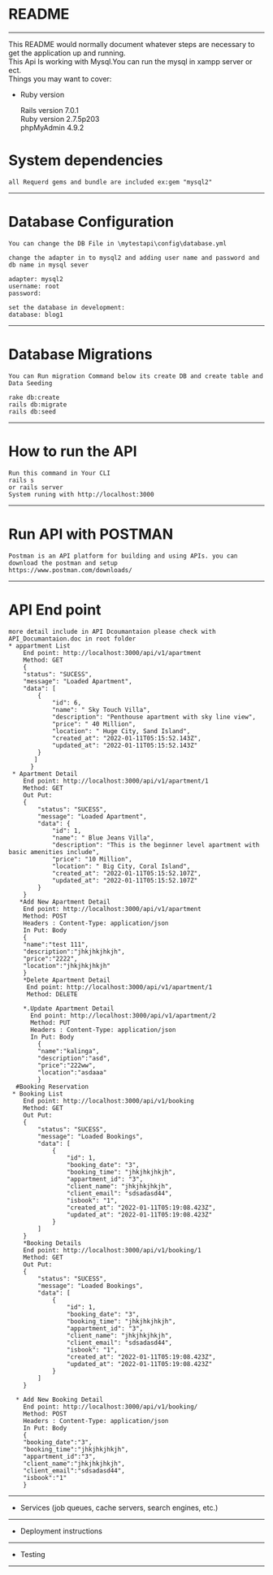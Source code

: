 # README
-------------------------------------------------------------------------------------------
This README would normally document whatever steps are necessary to get the
application up and running.<br>
This Api Is working with Mysql.You can run the mysql in xampp server or ect.</br>
Things you may want to cover:</br>
* Ruby version</br>

    Rails version             7.0.1</br>
    Ruby version              2.7.5p203</br>
    phpMyAdmin                4.9.2</br>


# System dependencies<br>
    all Requerd gems and bundle are included ex:gem "mysql2"
--------------------------------------------------------------------------------------------
# Database Configuration<br>
    You can change the DB File in \mytestapi\config\database.yml

    change the adapter in to mysql2 and adding user name and password and db name in mysql sever

    adapter: mysql2
    username: root
    password:

    set the database in development:
    database: blog1


----------------------------------------------------------------------------------------------

# Database Migrations
    You can Run migration Command below its create DB and create table and Data Seeding

    rake db:create
    rails db:migrate
    rails db:seed

------------------------------------------------------------------------------------------------

# How to run the API
    Run this command in Your CLI
    rails s 
    or rails server
    System runing with http://localhost:3000
------------------------------------------------------------------------------------------------    
# Run API with POSTMAN
    Postman is an API platform for building and using APIs. you can download the postman and setup 
    https://www.postman.com/downloads/
------------------------------------------------------------------------------------------------    
# API End point
    more detail include in API Dcoumantaion please check with API_Documantaion.doc in root folder
    * appartment List
        End point: http://localhost:3000/api/v1/apartment
        Method: GET
        {
        "status": "SUCESS",
        "message": "Loaded Apartment",
        "data": [
            {
                "id": 6,
                "name": " Sky Touch Villa",
                "description": "Penthouse apartment with sky line view",
                "price": " 40 Million",
                "location": " Huge City, Sand Island",
                "created_at": "2022-01-11T05:15:52.143Z",
                "updated_at": "2022-01-11T05:15:52.143Z"
            }
           ]
          }
     * Apartment Detail
        End point: http://localhost:3000/api/v1/apartment/1
        Method: GET
        Out Put:
        {
            "status": "SUCESS",
            "message": "Loaded Apartment",
            "data": {
                "id": 1,
                "name": " Blue Jeans Villa",
                "description": "This is the beginner level apartment with basic amenities include",
                "price": "10 Million",
                "location": " Big City, Coral Island",
                "created_at": "2022-01-11T05:15:52.107Z",
                "updated_at": "2022-01-11T05:15:52.107Z"
            }
        }
       *Add New Apartment Detail
        End point: http://localhost:3000/api/v1/apartment
        Method: POST
        Headers : Content-Type: application/json
        In Put: Body
        {
        "name":"test 111",
        "description":"jhkjhkjhkjh",
        "price":"2222",
        "location":"jhkjhkjhkjh"
        }
        *Delete Apartment Detail
         End point: http://localhost:3000/api/v1/apartment/1
         Method: DELETE
         
        *.Update Apartment Detail
          End point: http://localhost:3000/api/v1/apartment/2
          Method: PUT
          Headers : Content-Type: application/json
          In Put: Body
            {
            "name":"kalinga",
            "description":"asd",
            "price":"222ww",
            "location":"asdaaa"
            }
      #Booking Reservation
     * Booking List
        End point: http://localhost:3000/api/v1/booking
        Method: GET
        Out Put:
        {
            "status": "SUCESS",
            "message": "Loaded Bookings",
            "data": [
                {
                    "id": 1,
                    "booking_date": "3",
                    "booking_time": "jhkjhkjhkjh",
                    "appartment_id": "3",
                    "client_name": "jhkjhkjhkjh",
                    "client_email": "sdsadasd44",
                    "isbook": "1",
                    "created_at": "2022-01-11T05:19:08.423Z",
                    "updated_at": "2022-01-11T05:19:08.423Z"
                }
            ]
        }
        *Booking Details
        End point: http://localhost:3000/api/v1/booking/1
        Method: GET
        Out Put:
        {
            "status": "SUCESS",
            "message": "Loaded Bookings",
            "data": [
                {
                    "id": 1,
                    "booking_date": "3",
                    "booking_time": "jhkjhkjhkjh",
                    "appartment_id": "3",
                    "client_name": "jhkjhkjhkjh",
                    "client_email": "sdsadasd44",
                    "isbook": "1",
                    "created_at": "2022-01-11T05:19:08.423Z",
                    "updated_at": "2022-01-11T05:19:08.423Z"
                }
            ]
        }
        
      * Add New Booking Detail
        End point: http://localhost:3000/api/v1/booking/
        Method: POST
        Headers : Content-Type: application/json
        In Put: Body
        {
        "booking_date":"3",
        "booking_time":"jhkjhkjhkjh",
        "appartment_id":"3",
        "client_name":"jhkjhkjhkjh",
        "client_email":"sdsadasd44",
        "isbook":"1"
        }
        
 
------------------------------------------------------------------------------------------------
* Services (job queues, cache servers, search engines, etc.)
------------------------------------------------------------------------------------------------
* Deployment instructions
------------------------------------------------------------------------------------------------
* Testing
------------------------------------------------------------------------------------------------
